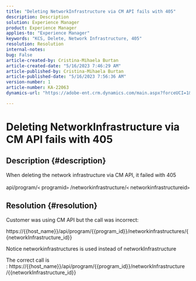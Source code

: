 ```yaml
---
title: "Deleting NetworkInfrastructure via CM API fails with 405"
description: Description
solution: Experience Manager
product: Experience Manager
applies-to: "Experience Manager"
keywords: "KCS, Delete, Network Infrastructure, 405"
resolution: Resolution
internal-notes: 
bug: False
article-created-by: Cristina-Mihaela Burtan
article-created-date: "5/16/2023 7:46:29 AM"
article-published-by: Cristina-Mihaela Burtan
article-published-date: "5/16/2023 7:56:36 AM"
version-number: 1
article-number: KA-22063
dynamics-url: "https://adobe-ent.crm.dynamics.com/main.aspx?forceUCI=1&pagetype=entityrecord&etn=knowledgearticle&id=143a0ac2-bdf3-ed11-8848-6045bd0065f9"

---
```

# Deleting NetworkInfrastructure via CM API fails with 405

## Description {#description}

When deleting the network infrastructure via CM API, it failed with 405<br><br>api/program/`<` programid`>` /networkinfrastructure/`<` networkinfrastructureid`>` 

## Resolution {#resolution}


Customer was using CM API but the call was incorrect:

https://{{host_name}}/api/program/{{program_id}}/networkinfrastructures/{{networkInfrastructure_id}}

Notice networkinfrastructures is used instead of networkInfrastructure

The correct call is : https://{{host_name}}/api/program/{{program_id}}/networkInfrastructure /{{networkInfrastructure_id}}
